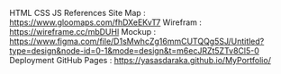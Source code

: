 HTML
CSS
JS
References
Site Map : https://www.gloomaps.com/fhDXeEKvT7
Wirefram : https://wireframe.cc/mbDUHl
Mockup : https://www.figma.com/file/D1sMwhcZg16mmCUTQQg5SJ/Untitled?type=design&node-id=0-1&mode=design&t=m6ecJRZt5ZTv8Cl5-0
Deployment
GitHub Pages : https://yasasdaraka.github.io/MyPortfolio/
